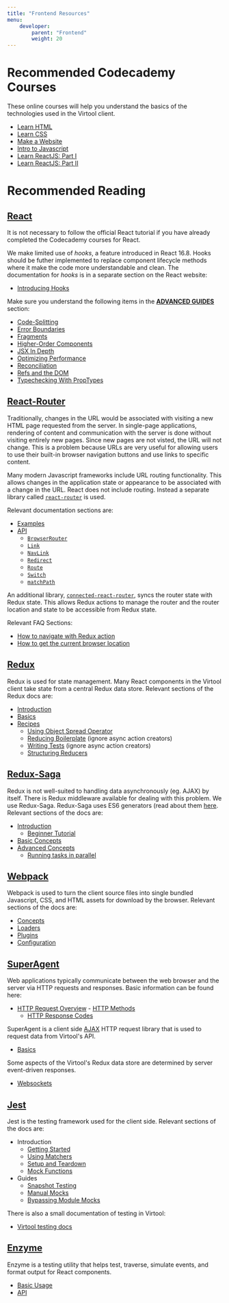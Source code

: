 ```yaml
---
title: "Frontend Resources"
menu:
    developer:
        parent: "Frontend"
        weight: 20
---
```


# Recommended Codecademy Courses

These online courses will help you understand the basics of the technologies used in the Virtool client.

-   [Learn HTML](https://www.codecademy.com/learn/learn-html)
-   [Learn CSS](https://www.codecademy.com/learn/learn-css)
-   [Make a Website](https://www.codecademy.com/learn/make-a-website)
-   [Intro to Javascript](https://www.codecademy.com/learn/introduction-to-javascript)
-   [Learn ReactJS: Part I](https://www.codecademy.com/learn/react-101)
-   [Learn ReactJS: Part II](https://www.codecademy.com/learn/react-102)

# Recommended Reading

## [React](https://reactjs.org/docs/hello-world.html)

It is not necessary to follow the official React tutorial if you have already completed the Codecademy courses for React.

We make limited use of _hooks_, a feature introduced in React 16.8. Hooks should be futher implemented to replace
component lifecycle methods where it make the code more understandable and clean. The documentation for _hooks_ is in
a separate section on the React website:

-   [Introducing Hooks](https://reactjs.org/docs/hooks-intro.html)

Make sure you understand the following items in the [**ADVANCED GUIDES**](https://reactjs.org/docs/jsx-in-depth.html) section:

-   [Code-Splitting](https://reactjs.org/docs/code-splitting.html)
-   [Error Boundaries](https://reactjs.org/docs/error-boundaries.html)
-   [Fragments](https://reactjs.org/docs/fragments.html)
-   [Higher-Order Components](https://reactjs.org/docs/higher-order-components.html)
-   [JSX In Depth](https://reactjs.org/docs/jsx-in-depth.html)
-   [Optimizing Performance](https://reactjs.org/docs/optimizing-performance.html)
-   [Reconciliation](https://reactjs.org/docs/reconciliation.html)
-   [Refs and the DOM](https://reactjs.org/docs/refs-and-the-dom.html)
-   [Typechecking With PropTypes](https://reactjs.org/docs/typechecking-with-proptypes.html)

## [React-Router](https://reacttraining.com/react-router/web)

Traditionally, changes in the URL would be associated with visiting a new HTML page requested from the server. In single-page applications, rendering of content and communication with the server is done without visiting entirely new pages. Since new pages are not visted, the URL will not change. This is a problem because URLs are very useful for allowing users to use their built-in browser navigation buttons and use links to specific content.

Many modern Javascript frameworks include URL routing functionality. This allows changes in the application state or appearance to be associated with a change in the URL. React does not include routing. Instead a separate library called [`react-router`](https://reacttraining.com/react-router/web) is used.

Relevant documentation sections are:

-   [Examples](https://reacttraining.com/react-router/web/example/basic)
-   [API](https://reacttraining.com/react-router/web/api/BrowserRouter)
    -   [`BrowserRouter`](https://reacttraining.com/react-router/web/api/BrowserRouter)
    -   [`Link`](https://reacttraining.com/react-router/web/api/Link)
    -   [`NavLink`](https://reacttraining.com/react-router/web/api/NavLink)
    -   [`Redirect`](https://reacttraining.com/react-router/web/api/Redirect)
    -   [`Route`](https://reacttraining.com/react-router/web/api/Route)
    -   [`Switch`](https://reacttraining.com/react-router/web/api/Switch)
    -   [`matchPath`](https://reacttraining.com/react-router/web/api/matchPath)

An additional library, [`connected-react-router`](https://github.com/supasate/connected-react-router), syncs the router
state with Redux state. This allows Redux actions to manage the router and the router location and state to be accessible from Redux state.

Relevant FAQ Sections:

-   [How to navigate with Redux action](https://github.com/supasate/connected-react-router/blob/master/FAQ.md#how-to-navigate-with-redux-action)
-   [How to get the current browser location](https://github.com/supasate/connected-react-router/blob/master/FAQ.md#how-to-get-the-current-browser-location-url)

## [Redux](https://redux.js.org/)

Redux is used for state management. Many React components in the Virtool client take state from a central Redux data store. Relevant sections of the Redux docs are:

-   [Introduction](https://redux.js.org/docs/introduction/)
-   [Basics](https://redux.js.org/docs/basics/)
-   [Recipes](https://redux.js.org/docs/recipes/)
    -   [Using Object Spread Operator](https://redux.js.org/docs/recipes/UsingObjectSpreadOperator.html)
    -   [Reducing Boilerplate](https://redux.js.org/docs/recipes/ReducingBoilerplate.html) \(ignore async action creators\)
    -   [Writing Tests](https://redux.js.org/docs/recipes/WritingTests.html) \(ignore async action creators\)
    -   [Structuring Reducers](https://redux.js.org/docs/recipes/StructuringReducers.html)

## [Redux-Saga](https://redux-saga.js.org/)

Redux is not well-suited to handling data asynchronously (eg. AJAX) by itself. There is Redux middleware available for dealing with this problem. We use Redux-Saga. Redux-Saga uses ES6 generators (read about them [here](https://goshakkk.name/javascript-generators-understanding-sample-use-cases/). Relevant sections of the docs are:

-   [Introduction](https://redux-saga.js.org/docs/introduction/)
    -   [Beginner Tutorial](https://redux-saga.js.org/docs/introduction/BeginnerTutorial.html)
-   [Basic Concepts](https://redux-saga.js.org/docs/basics/)
-   [Advanced Concepts](https://redux-saga.js.org/docs/advanced/)
    -   [Running tasks in parallel](https://redux-saga.js.org/docs/advanced/RunningTasksInParallel.html)

## [Webpack](https://webpack.js.org/)

Webpack is used to turn the client source files into single bundled Javascript, CSS, and HTML assets for download by the browser. Relevant sections of the docs are:

-   [Concepts](https://webpack.js.org/concepts/)
-   [Loaders](https://webpack.js.org/concepts/loaders/)
-   [Plugins](https://webpack.js.org/concepts/plugins/)
-   [Configuration](https://webpack.js.org/concepts/configuration/)

## [SuperAgent](<(https://visionmedia.github.io/superagent/)>)

Web applications typically communicate between the web browser and the server via HTTP requests and responses. Basic information can be found here:

-   [HTTP Request Overview](https://developer.mozilla.org/en-US/docs/Web/HTTP/Overview) - [HTTP Methods](https://developer.mozilla.org/en-US/docs/Web/HTTP/Methods)  
     - [HTTP Response Codes](https://developer.mozilla.org/en-US/docs/Web/HTTP/Status)

SuperAgent is a client side [AJAX](https://developer.mozilla.org/en-US/docs/Web/Guide/AJAX/Getting_Started) HTTP request library that is used to request data from Virtool's API.

-   [Basics](https://visionmedia.github.io/superagent/#request-basics)

Some aspects of the Virtool's Redux data store are determined by server event-driven responses.

-   [Websockets](https://developer.mozilla.org/en-US/docs/Web/API/WebSockets_API)

## [Jest](https://jestjs.io/)

Jest is the testing framework used for the client side. Relevant sections of the docs are:

-   Introduction
    -   [Getting Started](https://jestjs.io/docs/en/getting-started)
    -   [Using Matchers](https://jestjs.io/docs/en/using-matchers)
    -   [Setup and Teardown](https://jestjs.io/docs/en/setup-teardown)
    -   [Mock Functions](https://jestjs.io/docs/en/mock-functions)
-   Guides
    -   [Snapshot Testing](https://jestjs.io/docs/en/snapshot-testing)
    -   [Manual Mocks](https://jestjs.io/docs/en/manual-mocks)
    -   [Bypassing Module Mocks](https://jestjs.io/docs/en/bypassing-module-mocks)

There is also a small documentation of testing in Virtool:

-   [Virtool testing docs](https://www.virtool.ca/docs/developer/testing/)

## [Enzyme](https://airbnb.io/enzyme/)

Enzyme is a testing utility that helps test, traverse, simulate events, and format output for React components.

-   [Basic Usage](https://airbnb.io/enzyme/#basic-usage)
-   [API](https://airbnb.io/enzyme/docs/api/)
